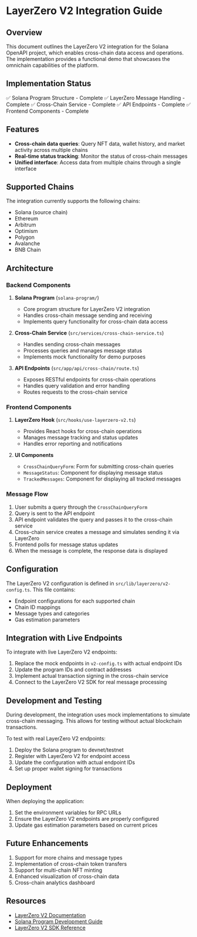 # LayerZero V2 Integration Guide

## Overview

This document outlines the LayerZero V2 integration for the Solana OpenAPI project, which enables cross-chain data access and operations. The implementation provides a functional demo that showcases the omnichain capabilities of the platform.

## Implementation Status

✅ Solana Program Structure - Complete
✅ LayerZero Message Handling - Complete
✅ Cross-Chain Service - Complete
✅ API Endpoints - Complete
✅ Frontend Components - Complete

## Features

- **Cross-chain data queries**: Query NFT data, wallet history, and market activity across multiple chains
- **Real-time status tracking**: Monitor the status of cross-chain messages
- **Unified interface**: Access data from multiple chains through a single interface

## Supported Chains

The integration currently supports the following chains:

- Solana (source chain)
- Ethereum
- Arbitrum
- Optimism
- Polygon
- Avalanche
- BNB Chain

## Architecture

### Backend Components

1. **Solana Program** (`solana-program/`)
   - Core program structure for LayerZero V2 integration
   - Handles cross-chain message sending and receiving
   - Implements query functionality for cross-chain data access

2. **Cross-Chain Service** (`src/services/cross-chain-service.ts`)
   - Handles sending cross-chain messages
   - Processes queries and manages message status
   - Implements mock functionality for demo purposes

3. **API Endpoints** (`src/app/api/cross-chain/route.ts`)
   - Exposes RESTful endpoints for cross-chain operations
   - Handles query validation and error handling
   - Routes requests to the cross-chain service

### Frontend Components

1. **LayerZero Hook** (`src/hooks/use-layerzero-v2.ts`)
   - Provides React hooks for cross-chain operations
   - Manages message tracking and status updates
   - Handles error reporting and notifications

2. **UI Components**
   - `CrossChainQueryForm`: Form for submitting cross-chain queries
   - `MessageStatus`: Component for displaying message status
   - `TrackedMessages`: Component for displaying all tracked messages

### Message Flow

1. User submits a query through the `CrossChainQueryForm`
2. Query is sent to the API endpoint
3. API endpoint validates the query and passes it to the cross-chain service
4. Cross-chain service creates a message and simulates sending it via LayerZero
5. Frontend polls for message status updates
6. When the message is complete, the response data is displayed

## Configuration

The LayerZero V2 configuration is defined in `src/lib/layerzero/v2-config.ts`. This file contains:

- Endpoint configurations for each supported chain
- Chain ID mappings
- Message types and categories
- Gas estimation parameters

## Integration with Live Endpoints

To integrate with live LayerZero V2 endpoints:

1. Replace the mock endpoints in `v2-config.ts` with actual endpoint IDs
2. Update the program IDs and contract addresses
3. Implement actual transaction signing in the cross-chain service
4. Connect to the LayerZero V2 SDK for real message processing

## Development and Testing

During development, the integration uses mock implementations to simulate cross-chain messaging. This allows for testing without actual blockchain transactions.

To test with real LayerZero V2 endpoints:

1. Deploy the Solana program to devnet/testnet
2. Register with LayerZero V2 for endpoint access
3. Update the configuration with actual endpoint IDs
4. Set up proper wallet signing for transactions

## Deployment

When deploying the application:

1. Set the environment variables for RPC URLs
2. Ensure the LayerZero V2 endpoints are properly configured
3. Update gas estimation parameters based on current prices

## Future Enhancements

1. Support for more chains and message types
2. Implementation of cross-chain token transfers
3. Support for multi-chain NFT minting
4. Enhanced visualization of cross-chain data
5. Cross-chain analytics dashboard

## Resources

- [LayerZero V2 Documentation](https://docs.layerzero.network/v2)
- [Solana Program Development Guide](https://docs.solana.com/developing/on-chain-programs/overview)
- [LayerZero V2 SDK Reference](https://github.com/LayerZero-Labs/LayerZero-v2/tree/main/packages/sdk)

